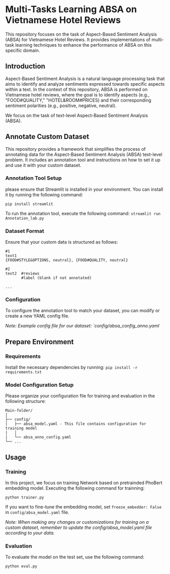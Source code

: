 # Multi-Tasks Learning ABSA on Vietnamese Hotel Reviews
This repository focuses on the task of Aspect-Based Sentiment Analysis (ABSA) for Vietnamese Hotel Reviews. It provides implementations of multi-task learning techniques to enhance the performance of ABSA on this specific domain.

## Introduction
Aspect-Based Sentiment Analysis is a natural language processing task that aims to identify and analyze sentiments expressed towards specific aspects within a text. In the context of this repository, ABSA is performed on Vietnamese hotel reviews, where the goal is to identify aspects (e.g., "FOOD#QUALITY," "HOTEL&ROOM#PRICES) and their corresponding sentiment polarities (e.g., positive, negative, neutral).

We focus on the task of text-level Aspect-Based Sentiment Analysis (ABSA).
## Annotate Custom Dataset

This repository provides a framework that simplifies the process of annotating data for the Aspect-Based Sentiment Analysis (ABSA) text-level problem. It includes an annotation tool and instructions on how to set it up and use it with your custom dataset.

### Annotation Tool Setup
please ensure that Streamlit is installed in your environment. You can install it by running the following command:

``` pip install streamlit ```

To run the annotation tool, execute the following command: ``` streamlit run Annotation_lab.py ```

### Dataset Format
Ensure that your custom data is structured as follows:


```
#1
text1
{FOOD#STYLE&OPTIONS, neutral}, {FOOD#QUALITY, neutral}

#2
text2  #reviews
       #label (blank if not annotated)

...
```

### Configuration

To configure the annotation tool to match your dataset, you can modify or create a new YAML config file.

_Note: Example config file for our dataset: `config/absa_config_anno.yaml_
## Prepare Environment
### Requirements
Install the necessary dependencies by running: ``` pip install -r requirements.txt ```

### Model Configuration Setup

Please organize your configuration file for training and evaluation in the following structure: 
```
Main-folder/
│
├── config/ 
│   ├── absa_model.yaml - This file contains configuration for training model
|   │
|	└── absa_anno_config.yaml
└── ...
```

## Usage

### Training
In this project, we focus on training Network based on pretrainded PhoBert embedding model. Executing the following command for trainning:

```
python trainer.py
```

If you want to fine-tune the embedding model, set `freeze_embedder: False` in `config/absa_model.yaml` file.

_Note: When making any changes or customizations for training on a custom dataset, remember to update the config/absa_model.yaml file according to your data._
### Evaluation
To evaluate the model on the test set, use the following command:

```
python eval.py
```

